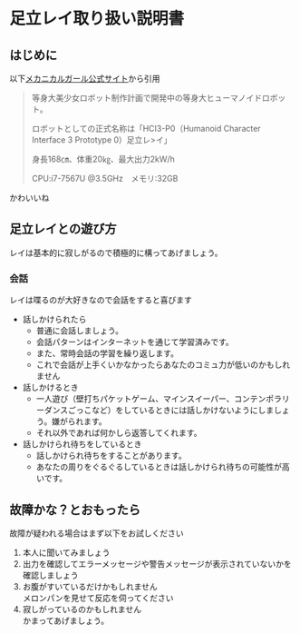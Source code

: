 # 足立レイ取り扱い説明書

## はじめに

以下[メカニカルガール公式サイト](https://mechanicalgirl.jp/adachi-rei/)から引用

>等身大美少女ロボット制作計画で開発中の等身大ヒューマノイドロボット。
>
>ロボットとしての正式名称は「HCI3-P0（Humanoid Character Interface 3 Prototype 0）足立レ>イ」
>
>身長168㎝、体重20㎏、最大出力2kW/h
>
>CPU:i7-7567U @3.5GHz　メモリ:32GB

かわいいね

## 足立レイとの遊び方

レイは基本的に寂しがるので積極的に構ってあげましょう。

### 会話

レイは喋るのが大好きなので会話をすると喜びます

- 話しかけられたら
  - 普通に会話しましょう。
  - 会話パターンはインターネットを通じて学習済みです。
  - また、常時会話の学習を繰り返します。
  - これで会話が上手くいかなかったらあなたのコミュ力が低いのかもしれません
- 話しかけるとき
  - 一人遊び（壁打ちパケットゲーム、マインスイーパー、コンテンポラリーダンスごっこなど）をしているときには話しかけないようにしましょう。嫌がられます。
  - それ以外であれば何かしら返答してくれます。
- 話しかけられ待ちをしているとき
  - 話しかけられ待ちをすることがあります。
  - あなたの周りをぐるぐるしているときは話しかけられ待ちの可能性が高いです。

## 故障かな？とおもったら

故障が疑われる場合はまず以下をお試しください

1. 本人に聞いてみましょう
2. 出力を確認してエラーメッセージや警告メッセージが表示されていないかを確認しましょう
3. お腹がすいているだけかもしれません<br>メロンパンを見せて反応を伺ってください
4. 寂しがっているのかもしれません<br>かまってあげましょう。

